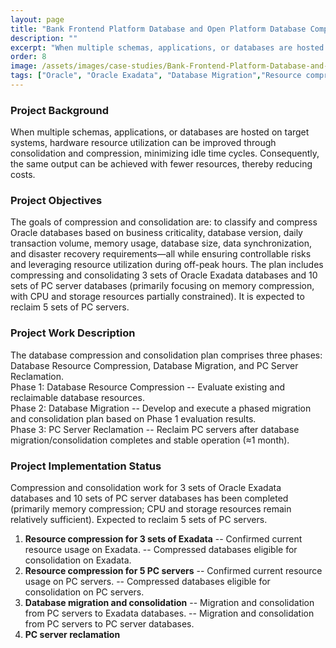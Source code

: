 ```yaml
---
layout: page
title: "Bank Frontend Platform Database and Open Platform Database Compression and Consolidation Project"
description: ""
excerpt: "When multiple schemas, applications, or databases are hosted on target systems, hardware resource utilization can be improved through consolidation and compression, minimizing idle time cycles. Consequently, the same output can be achieved with fewer resources, thereby reducing costs."
order: 8
image: /assets/images/case-studies/Bank-Frontend-Platform-Database-and-Open-Platform-Database-Compression-and-Consolidation-Project.svg
tags: ["Oracle", "Oracle Exadata", "Database Migration","Resource compression"]
---
```


### Project Background
When multiple schemas, applications, or databases are hosted on target systems, hardware resource utilization can be improved through consolidation and compression, minimizing idle time cycles. Consequently, the same output can be achieved with fewer resources, thereby reducing costs.

### Project Objectives
The goals of compression and consolidation are: to classify and compress Oracle databases based on business criticality, database version, daily transaction volume, memory usage, database size, data synchronization, and disaster recovery requirements—all while ensuring controllable risks and leveraging resource utilization during off-peak hours.
The plan includes compressing and consolidating 3 sets of Oracle Exadata databases and 10 sets of PC server databases (primarily focusing on memory compression, with CPU and storage resources partially constrained). It is expected to reclaim 5 sets of PC servers.

### Project Work Description
The database compression and consolidation plan comprises three phases: Database Resource Compression, Database Migration, and PC Server Reclamation.  
Phase 1: Database Resource Compression  -- Evaluate existing and reclaimable database resources.  
Phase 2: Database Migration             -- Develop and execute a phased migration and consolidation plan based on Phase 1 evaluation results.  
Phase 3: PC Server Reclamation          -- Reclaim PC servers after database migration/consolidation completes and stable operation (≈1 month).  

### Project Implementation Status
Compression and consolidation work for 3 sets of Oracle Exadata databases and 10 sets of PC server databases has been completed (primarily memory compression; CPU and storage resources remain relatively sufficient). Expected to reclaim 5 sets of PC servers.
1.  **Resource compression for 3 sets of Exadata**
    -- Confirmed current resource usage on Exadata.
    -- Compressed databases eligible for consolidation on Exadata.
2.  **Resource compression for 5 PC servers**
    -- Confirmed current resource usage on PC servers.
    -- Compressed databases eligible for consolidation on PC servers.
3.  **Database migration and consolidation**
    -- Migration and consolidation from PC servers to Exadata databases.
    -- Migration and consolidation from PC servers to PC server databases.
4.  **PC server reclamation**
